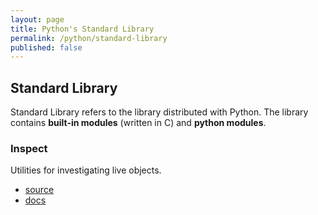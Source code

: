 ```yaml
---
layout: page
title: Python's Standard Library
permalink: /python/standard-library
published: false
---
```


## Standard Library

Standard Library refers to the library distributed with Python. The library
contains **built-in modules** (written in C) and **python modules**.

### Inspect

Utilities for investigating live objects.
- [source](https://github.com/python/cpython/blob/3.11/Lib/inspect.py)
- [docs](https://docs.python.org/3/library/inspect.html)

